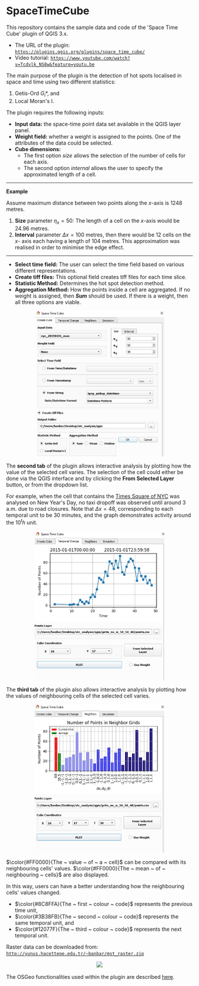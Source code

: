 # SpaceTimeCube

This repository contains the sample data and code of the 'Space Time Cube' plugin of QGIS 3.x.
* The URL of the plugin: <a href="https://plugins.qgis.org/plugins/space_time_cube/" target="_blank">`https://plugins.qgis.org/plugins/space_time_cube/`</a>
* Video tutorial: <a href="https://www.youtube.com/watch?v=Tcdvlk_NS8w&feature=youtu.be" target="_blank">`https://www.youtube.com/watch?v=Tcdvlk_NS8w&feature=youtu.be`</a>  

The main purpose of the plugin is the detection of hot spots localised in space and time using two different statistics:
1. Getis-Ord $G_i*$, and
2. Local Moran's I.

The plugin requires the following inputs:
* **Input data:** the space-time point data set available in the QGIS layer panel.
* **Weight field:** whether a weight is assigned to the points. One of the attributes of the data could be selected.
* **Cube dimensions:**
  * The first option *size* allows the selection of the number of cells for each axis.
  * The second option *internal* allows the user to specify the approximated length of a cell.

---
**Example**

Assume maximum distance between two points along the *x*-axis is 1248 metres.

1. **Size** parameter $\eta_x = 50$: The length of a cell on the *x*-axis would be 24.96 metres.
2. **Interval** parameter $\Delta x = 100$ metres, then there would be 12 cells on the *x*- axis each having a length of 104 metres. This approximation was realised in order to minimise the edge effect.  
---

* **Select time field:** The user can select the time field based on various different representations.
* **Create tiff files:** This optional field creates tiff files for each time slice.
* **Statistic Method:** Determines the hot spot detection method.
* **Aggregation Method:** How the points inside a cell are aggregated. If no weight is assigned, then ***Sum*** should be used. If there is a weight, then all three options are viable.

<p align="center">
  <img width="350" src="img/1_create_cube.jpg">
</p>

The **second tab** of the plugin allows interactive analysis by plotting how the value of the selected cell varies. The selection of the cell could either be done via the QGIS interface and by clicking the **From Selected Layer** button, or from the dropdown list.

For example, when the cell that contains the [Times Square of NYC](https://goo.gl/maps/gS4cS3dwwFjgGbMW6) was analysed on New Year's Day, no taxi dropoff was observed until around 3 a.m. due to road closures. Note that $\Delta x = 48$, corresponding to each temporal unit to be 30 minutes, and the graph demonstrates activity around the $10^th$ unit.

<p align="center">
  <img width="350" src="img/2_temporal_analysis.jpg">
</p>

The **third tab** of the plugin also allows interactive analysis by plotting how the values of neighbouring cells of the selected cell varies.

<p align="center">
  <img width="350" src="img/3_neighbours.jpg">
</p>

$\color{#FF0000}{The ~ value ~ of ~ a ~ cell}$ can be compared with its neighbouring cells' values. $\color{#FF0000}{The ~ mean ~ of ~ neighbouring ~ cells}$ are also displayed.  

In this way, users can have a better understanding how the neighbouring cells' values changed.
* $\color{#8C8FFA}{The ~ first  ~ colour ~ code}$ represents the previous time unit,
* $\color{#3B38FB}{The ~ second ~ colour ~ code}$ represents the same temporal unit, and
* $\color{#12077F}{The ~ third ~ colour ~ code}$ represents the next temporal unit. 



Raster data can be downloaded from: <a href="http://yunus.hacettepe.edu.tr/~banbar/mst_raster.zip" target="_blank">`http://yunus.hacettepe.edu.tr/~banbar/mst_raster.zip`</a>

<p align="center">
  <img width="600" src="images/flowchart.jpg">
</p>

The OSGeo functionalities used within the plugin are described [here](https://raw.githubusercontent.com/banbar/Minimum_Spanning_Tree_QGIS/431cf56ff2e6bc088d7adceac0c8923f849cfd11/img/code%20diagram_explanations.svg).
